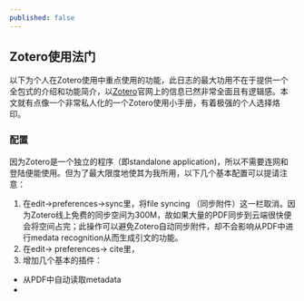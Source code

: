 ```yaml
---
published: false
---
```

## Zotero使用法门

以下为个人在Zotero使用中重点使用的功能，此日志的最大功用不在于提供一个全包式的介绍和功能简介，以[Zotero](https://www.zotero.org/support/)官网上的信息已然非常全面且有逻辑感。本文就有点像一个非常私人化的一个Zotero使用小手册，有着极强的个人选择烙印。

### 配置
因为Zotero是一个独立的程序（即standalone application)，所以不需要连网和登陆便能使用。但为了最大限度地使其为我所用，以下几个基本配置可以提请注意：

1. 在edit->preferences->sync里，将file syncing （同步附件）这一栏取消。因为Zotero线上免费的同步空间为300M，故如果大量的PDF同步到云端很快便会将空间占完；此操作可以避免Zotero自动同步附件，却不会影响从PDF中进行medata recognition从而生成引文的功能。
2. 在edit-> preferences-> cite里，
2. 增加几个基本的插件：

- 从PDF中自动读取metadata
- 

